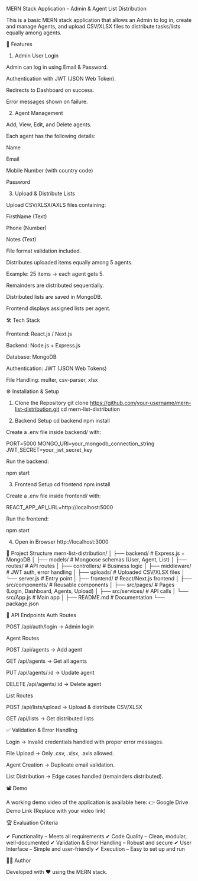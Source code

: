 MERN Stack Application - Admin & Agent List Distribution

This is a basic MERN stack application that allows an Admin to log in, create and manage Agents, and upload CSV/XLSX files to distribute tasks/lists equally among agents.

🚀 Features
1. Admin User Login

Admin can log in using Email & Password.

Authentication with JWT (JSON Web Token).

Redirects to Dashboard on success.

Error messages shown on failure.

2. Agent Management

Add, View, Edit, and Delete agents.

Each agent has the following details:

Name

Email

Mobile Number (with country code)

Password

3. Upload & Distribute Lists

Upload CSV/XLSX/AXLS files containing:

FirstName (Text)

Phone (Number)

Notes (Text)

File format validation included.

Distributes uploaded items equally among 5 agents.

Example: 25 items → each agent gets 5.

Remainders are distributed sequentially.

Distributed lists are saved in MongoDB.

Frontend displays assigned lists per agent.

🛠️ Tech Stack

Frontend: React.js / Next.js

Backend: Node.js + Express.js

Database: MongoDB

Authentication: JWT (JSON Web Tokens)

File Handling: multer, csv-parser, xlsx

⚙️ Installation & Setup
1. Clone the Repository
git clone https://github.com/your-username/mern-list-distribution.git
cd mern-list-distribution

2. Backend Setup
cd backend
npm install


Create a .env file inside backend/ with:

PORT=5000
MONGO_URI=your_mongodb_connection_string
JWT_SECRET=your_jwt_secret_key


Run the backend:

npm start

3. Frontend Setup
cd frontend
npm install


Create a .env file inside frontend/ with:

REACT_APP_API_URL=http://localhost:5000


Run the frontend:

npm start

4. Open in Browser
http://localhost:3000

📂 Project Structure
mern-list-distribution/
│
├── backend/              # Express.js + MongoDB
│   ├── models/           # Mongoose schemas (User, Agent, List)
│   ├── routes/           # API routes
│   ├── controllers/      # Business logic
│   ├── middleware/       # JWT auth, error handling
│   ├── uploads/          # Uploaded CSV/XLSX files
│   └── server.js         # Entry point
│
├── frontend/             # React/Next.js frontend
│   ├── src/components/   # Reusable components
│   ├── src/pages/        # Pages (Login, Dashboard, Agents, Upload)
│   ├── src/services/     # API calls
│   └── src/App.js        # Main app
│
├── README.md             # Documentation
└── package.json

🧪 API Endpoints
Auth Routes

POST /api/auth/login → Admin login

Agent Routes

POST /api/agents → Add agent

GET /api/agents → Get all agents

PUT /api/agents/:id → Update agent

DELETE /api/agents/:id → Delete agent

List Routes

POST /api/lists/upload → Upload & distribute CSV/XLSX

GET /api/lists → Get distributed lists

✅ Validation & Error Handling

Login → Invalid credentials handled with proper error messages.

File Upload → Only .csv, .xlsx, .axls allowed.

Agent Creation → Duplicate email validation.

List Distribution → Edge cases handled (remainders distributed).

📽️ Demo

A working demo video of the application is available here:
👉 Google Drive Demo Link
 (Replace with your video link)

🏆 Evaluation Criteria

✔ Functionality – Meets all requirements
✔ Code Quality – Clean, modular, well-documented
✔ Validation & Error Handling – Robust and secure
✔ User Interface – Simple and user-friendly
✔ Execution – Easy to set up and run

👨‍💻 Author

Developed with ❤️ using the MERN stack.
